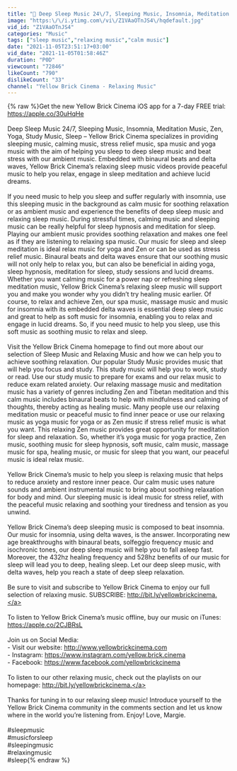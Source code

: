 ```yaml
---
title: "🔴 Deep Sleep Music 24\/7, Sleeping Music, Insomnia, Meditation Music, Zen, Yoga, Study Music, Sleep"
image: "https:\/\/i.ytimg.com\/vi\/Z1VAaOTnJS4\/hqdefault.jpg"
vid_id: "Z1VAaOTnJS4"
categories: "Music"
tags: ["sleep music","relaxing music","calm music"]
date: "2021-11-05T23:51:17+03:00"
vid_date: "2021-11-05T01:58:46Z"
duration: "P0D"
viewcount: "72846"
likeCount: "790"
dislikeCount: "33"
channel: "Yellow Brick Cinema - Relaxing Music"
---
```

{% raw %}Get the new Yellow Brick Cinema iOS app for a 7-day FREE trial: <a rel="nofollow" target="blank" href="https://apple.co/30uHqHe">https://apple.co/30uHqHe</a><br /><br />Deep Sleep Music 24/7, Sleeping Music, Insomnia, Meditation Music, Zen, Yoga, Study Music, Sleep – Yellow Brick Cinema specializes in providing sleeping music, calming music, stress relief music, spa music and yoga music with the aim of helping you sleep to deep sleep music and beat stress with our ambient music. Embedded with binaural beats and delta waves, Yellow Brick Cinema’s relaxing sleep music videos provide peaceful music to help you relax, engage in sleep meditation and achieve lucid dreams.<br /><br />If you need music to help you sleep and suffer regularly with insomnia, use this sleeping music in the background as calm music for soothing relaxation or as ambient music and experience the benefits of deep sleep music and relaxing sleep music. During stressful times, calming music and sleeping music can be really helpful for sleep hypnosis and meditation for sleep. Playing our ambient music provides soothing relaxation and makes one feel as if they are listening to relaxing spa music.  Our music for sleep and sleep meditation is ideal relax music for yoga and Zen or can be used as stress relief music. Binaural beats and delta waves ensure that our soothing music will not only help to relax you, but can also be beneficial in aiding yoga, sleep hypnosis, meditation for sleep, study sessions and lucid dreams. Whether you want calming music for a power nap or refreshing sleep meditation music, Yellow Brick Cinema’s relaxing sleep music will support you and make you wonder why you didn’t try healing music earlier. Of course, to relax and achieve Zen, our spa music, massage music and music for insomnia with its embedded delta waves is essential deep sleep music and great to help as soft music for insomnia, enabling you to relax and engage in lucid dreams.  So, if you need music to help you sleep, use this soft music as soothing music to relax and sleep.<br /><br />Visit the Yellow Brick Cinema homepage to find out more about our selection of Sleep Music and Relaxing Music and how we can help you to achieve soothing relaxation. Our popular Study Music provides music that will help you focus and study. This study music will help you to work, study or read. Use our study music to prepare for exams and our relax music to reduce exam related anxiety. Our relaxing massage music and meditation music has a variety of genres including Zen and Tibetan meditation and this calm music includes binaural beats to help with mindfulness and calming of thoughts, thereby acting as healing music. Many people use our relaxing meditation music or peaceful music to find inner peace or use our relaxing music as yoga music for yoga or as Zen music if stress relief music is what you want.  This relaxing Zen music provides great opportunity for meditation for sleep and relaxation. So, whether it’s yoga music for yoga practice, Zen music, soothing music for sleep hypnosis, soft music, calm music, massage music for spa, healing music,  or music for sleep that you want, our peaceful music is ideal relax music.<br /><br />Yellow Brick Cinema’s music to help you sleep is relaxing music that helps to reduce anxiety and restore inner peace. Our calm music uses nature sounds and ambient instrumental music to bring about soothing relaxation for body and mind. Our sleeping music is ideal music for stress relief, with the peaceful music relaxing and soothing your tiredness and tension as you unwind.<br /><br />Yellow Brick Cinema’s deep sleeping music is composed to beat insomnia. Our music for insomnia, using delta waves, is the answer. Incorporating new age breakthroughs with binaural beats, solfeggio frequency music and isochronic tones, our deep sleep music will help you to fall asleep fast. Moreover, the 432hz healing frequency and 528hz benefits of our music for sleep will lead you to deep, healing sleep. Let our deep sleep music, with delta waves, help you reach a state of deep sleep relaxation. <br /><br />Be sure to visit and subscribe to Yellow Brick Cinema to enjoy our full selection of relaxing music. SUBSCRIBE: <a rel="nofollow" target="blank" href="http://bit.ly/yellowbrickcinema.">http://bit.ly/yellowbrickcinema.</a> <br /><br />To listen to Yellow Brick Cinema’s music offline, buy our music on iTunes: <a rel="nofollow" target="blank" href="https://apple.co/2CJBRsL">https://apple.co/2CJBRsL</a><br /><br />Join us on Social Media:<br />-        Visit our website: <a rel="nofollow" target="blank" href="http://www.yellowbrickcinema.com">http://www.yellowbrickcinema.com</a><br />-        Instagram: <a rel="nofollow" target="blank" href="https://www.instagram.com/yellow.brick.cinema">https://www.instagram.com/yellow.brick.cinema</a><br />-        Facebook: <a rel="nofollow" target="blank" href="https://www.facebook.com/yellowbrickcinema">https://www.facebook.com/yellowbrickcinema</a><br /><br />To listen to our other relaxing music, check out the playlists on our homepage: <a rel="nofollow" target="blank" href="http://bit.ly/yellowbrickcinema.">http://bit.ly/yellowbrickcinema.</a><br /><br />Thanks for tuning in to our relaxing sleep music! Introduce yourself to the Yellow Brick Cinema community in the comments section and let us know where in the world you’re listening from. Enjoy! Love, Margie. <br /><br />#sleepmusic<br />#musicforsleep<br />#sleepingmusic<br />#relaxingmusic<br />#sleep{% endraw %}
